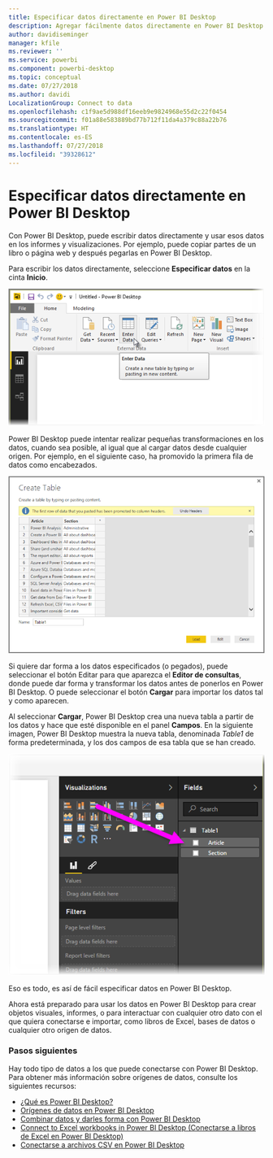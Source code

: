 ```yaml
---
title: Especificar datos directamente en Power BI Desktop
description: Agregar fácilmente datos directamente en Power BI Desktop
author: davidiseminger
manager: kfile
ms.reviewer: ''
ms.service: powerbi
ms.component: powerbi-desktop
ms.topic: conceptual
ms.date: 07/27/2018
ms.author: davidi
LocalizationGroup: Connect to data
ms.openlocfilehash: c1f9ae5d988df16eeb9e9824968e55d2c22f0454
ms.sourcegitcommit: f01a88e583889bd77b712f11da4a379c88a22b76
ms.translationtype: HT
ms.contentlocale: es-ES
ms.lasthandoff: 07/27/2018
ms.locfileid: "39328612"
---
```

# <a name="enter-data-directly-into-power-bi-desktop"></a>Especificar datos directamente en Power BI Desktop
Con Power BI Desktop, puede escribir datos directamente y usar esos datos en los informes y visualizaciones. Por ejemplo, puede copiar partes de un libro o página web y después pegarlas en Power BI Desktop.

Para escribir los datos directamente, seleccione **Especificar datos** en la cinta **Inicio**.

![](media/desktop-enter-data-directly-into-desktop/enter-data-directly_1.png)

Power BI Desktop puede intentar realizar pequeñas transformaciones en los datos, cuando sea posible, al igual que al cargar datos desde cualquier origen. Por ejemplo, en el siguiente caso, ha promovido la primera fila de datos como encabezados.

![](media/desktop-enter-data-directly-into-desktop/enter-data-directly_2.png)

Si quiere dar forma a los datos especificados (o pegados), puede seleccionar el botón Editar para que aparezca el **Editor de consultas**, donde puede dar forma y transformar los datos antes de ponerlos en Power BI Desktop. O puede seleccionar el botón **Cargar** para importar los datos tal y como aparecen.

Al seleccionar **Cargar**, Power BI Desktop crea una nueva tabla a partir de los datos y hace que esté disponible en el panel **Campos**. En la siguiente imagen, Power BI Desktop muestra la nueva tabla, denominada *Table1* de forma predeterminada, y los dos campos de esa tabla que se han creado.

![](media/desktop-enter-data-directly-into-desktop/enter-data-directly_3.png)

Eso es todo, es así de fácil especificar datos en Power BI Desktop.

Ahora está preparado para usar los datos en Power BI Desktop para crear objetos visuales, informes, o para interactuar con cualquier otro dato con el que quiera conectarse e importar, como libros de Excel, bases de datos o cualquier otro origen de datos.

### <a name="next-steps"></a>Pasos siguientes
Hay todo tipo de datos a los que puede conectarse con Power BI Desktop. Para obtener más información sobre orígenes de datos, consulte los siguientes recursos:

* [¿Qué es Power BI Desktop?](desktop-what-is-desktop.md)
* [Orígenes de datos en Power BI Desktop](desktop-data-sources.md)
* [Combinar datos y darles forma con Power BI Desktop](desktop-shape-and-combine-data.md)
* [Connect to Excel workbooks in Power BI Desktop (Conectarse a libros de Excel en Power BI Desktop)](desktop-connect-excel.md)   
* [Conectarse a archivos CSV en Power BI Desktop](desktop-connect-csv.md)   

